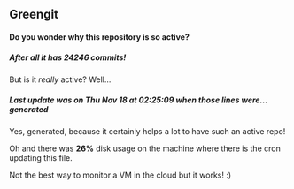 ## Greengit

#### Do you wonder why this repository is so active?

##### After all it has 24246 commits!

But is it *really* active? Well...

##### Last update was on Thu Nov 18 at 02:25:09 when those lines were... generated

Yes, generated, because it certainly helps a lot to have such an active repo!

Oh and there was **26%** disk usage on the machine
where there is the cron updating this file.

Not the best way to monitor a VM in the cloud but it works! :)
